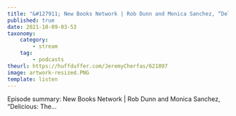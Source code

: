```yaml
---
title: "&#127911; New Books Network | Rob Dunn and Monica Sanchez, “Delicious: The…"
published: true
date: 2021-10-09-03-53
taxonomy:
    category:
        - stream
    tag:
        - podcasts
theurl: https://huffduffer.com/JeremyCherfas/621897
image: artwork-resized.PNG
template: listen
---
```


Episode summary: New Books Network | Rob Dunn and Monica Sanchez, “Delicious: The…
